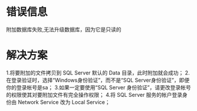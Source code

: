 # 错误信息
附加数据库失败,无法升级数据库，因为它是只读的
# 解决方案
1.将要附加的文件拷贝到 SQL Server 默认的 Data 目录，此时附加就会成功；
2.在登录验证时，选择“Windows身份验证”，而不是“SQL Server身份验证”，即便你的登录帐号是sa；
3.如果一定要使用“SQL Server 身份验证”，请更改登录帐号的权限使其对要附加文件有完全操作权限；
4.将 SQL Server 服务的帐户登录身份由 Network Service 改为 Local Service；